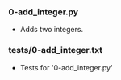 ### 0-add_integer.py
- Adds two integers.
### tests/0-add_integer.txt
- Tests for '0-add_integer.py'
